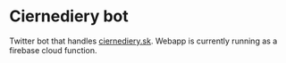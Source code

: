 # Ciernediery bot

Twitter bot that handles [ciernediery.sk](https://eshop.ciernediery.sk). Webapp is currently running as a firebase cloud function.
